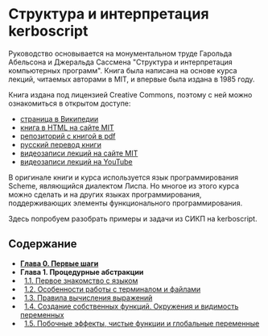 # Структура и интерпретация kerboscript
Руководство основывается на монументальном труде Гарольда Абельсона 
и Джеральда Сассмена "Структура и интерпретация компьютерных программ".
Книга была написана на основе курса лекций, читаемых авторами в MIT, и 
впервые была издана в 1985 году.

Книга издана под лицензией Creative Commons, поэтому с ней можно ознакомиться в открытом доступе:
* [страница в Википедии](https://ru.wikipedia.org/wiki/%D0%A1%D1%82%D1%80%D1%83%D0%BA%D1%82%D1%83%D1%80%D0%B0_%D0%B8_%D0%B8%D0%BD%D1%82%D0%B5%D1%80%D0%BF%D1%80%D0%B5%D1%82%D0%B0%D1%86%D0%B8%D1%8F_%D0%BA%D0%BE%D0%BC%D0%BF%D1%8C%D1%8E%D1%82%D0%B5%D1%80%D0%BD%D1%8B%D1%85_%D0%BF%D1%80%D0%BE%D0%B3%D1%80%D0%B0%D0%BC%D0%BC)
* [книга в HTML на сайте MIT](http://mitpress.mit.edu/sites/default/files/sicp/full-text/book/book.html)
* [репозиторий с книгой в pdf](https://github.com/sarabander/sicp-pdf)
* [русский перевод книги](http://newstar.rinet.ru/~goga/sicp/sicp.pdf)
* [видеозаписи лекций на сайте MIT](https://ocw.mit.edu/courses/electrical-engineering-and-computer-science/6-001-structure-and-interpretation-of-computer-programs-spring-2005/video-lectures/)
* [видеозаписи лекций на YouTube](https://www.youtube.com/playlist?list=PLE18841CABEA24090)

В оригинале книги и курса используется язык программирования Scheme, являющийся диалектом Лиспа.
Но многое из этого курса можно сделать и на других языках программирования, поддерживающих элементы 
функционального программирования.

Здесь попробуем разобрать примеры и задачи из СИКП на kerboscript.

## Содержание
* [**Глава 0. Первые шаги**](text/ch0/ch0.md)
* **Глава 1. Процедурные абстракции**
* &nbsp;&nbsp;[1.1. Первое знакомство с языком](text/ch1/ch1.1.md)
* &nbsp;&nbsp;[1.2. Особенности работы с терминалом и файлами](text/ch1/ch1.2.md)
* &nbsp;&nbsp;[1.3. Правила вычисления выражений](text/ch1/ch1.3.md)
* &nbsp;&nbsp;[1.4. Создание собственных функций. Окружения и видимость переменных](text/ch1/ch1.4.md)
* &nbsp;&nbsp;[1.5. Побочные эффекты, чистые функции и глобальные переменные](text/ch1/ch1.5.md)
